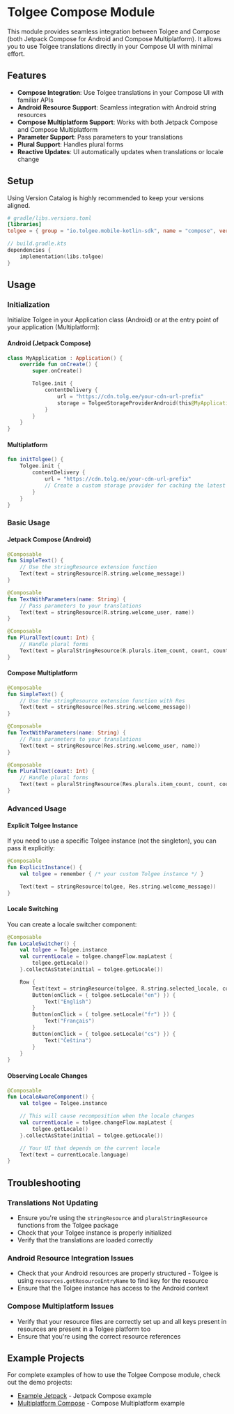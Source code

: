# Tolgee Compose Module

This module provides seamless integration between Tolgee and Compose (both Jetpack Compose for Android and Compose Multiplatform).
It allows you to use Tolgee translations directly in your Compose UI with minimal effort.

## Features

- **Compose Integration**: Use Tolgee translations in your Compose UI with familiar APIs
- **Android Resource Support**: Seamless integration with Android string resources
- **Compose Multiplatform Support**: Works with both Jetpack Compose and Compose Multiplatform
- **Parameter Support**: Pass parameters to your translations
- **Plural Support**: Handles plural forms
- **Reactive Updates**: UI automatically updates when translations or locale change

## Setup

Using Version Catalog is highly recommended to keep your versions aligned.

```toml
# gradle/libs.versions.toml
[libraries]
tolgee = { group = "io.tolgee.mobile-kotlin-sdk", name = "compose", version.ref = "tolgee" }
```

```kotlin
// build.gradle.kts
dependencies {
    implementation(libs.tolgee)
}
```

## Usage

### Initialization

Initialize Tolgee in your Application class (Android) or at the entry point of your application (Multiplatform):

#### Android (Jetpack Compose)

```kotlin
class MyApplication : Application() {
    override fun onCreate() {
        super.onCreate()

        Tolgee.init {
            contentDelivery {
                url = "https://cdn.tolg.ee/your-cdn-url-prefix"
                storage = TolgeeStorageProviderAndroid(this@MyApplication, BuildConfig.VERSION_CODE)
            }
        }
    }
}
```

#### Multiplatform

```kotlin
fun initTolgee() {
    Tolgee.init {
        contentDelivery {
            url = "https://cdn.tolg.ee/your-cdn-url-prefix"
            // Create a custom storage provider for caching the latest translations from CDN if needed
        }
    }
}
```

### Basic Usage

#### Jetpack Compose (Android)

```kotlin
@Composable
fun SimpleText() {
    // Use the stringResource extension function
    Text(text = stringResource(R.string.welcome_message))
}

@Composable
fun TextWithParameters(name: String) {
    // Pass parameters to your translations
    Text(text = stringResource(R.string.welcome_user, name))
}

@Composable
fun PluralText(count: Int) {
    // Handle plural forms
    Text(text = pluralStringResource(R.plurals.item_count, count, count))
}
```

#### Compose Multiplatform

```kotlin
@Composable
fun SimpleText() {
    // Use the stringResource extension function with Res
    Text(text = stringResource(Res.string.welcome_message))
}

@Composable
fun TextWithParameters(name: String) {
    // Pass parameters to your translations
    Text(text = stringResource(Res.string.welcome_user, name))
}

@Composable
fun PluralText(count: Int) {
    // Handle plural forms
    Text(text = pluralStringResource(Res.plurals.item_count, count, count))
}
```

### Advanced Usage

#### Explicit Tolgee Instance

If you need to use a specific Tolgee instance (not the singleton), you can pass it explicitly:

```kotlin
@Composable
fun ExplicitInstance() {
    val tolgee = remember { /* your custom Tolgee instance */ }

    Text(text = stringResource(tolgee, Res.string.welcome_message))
}
```

#### Locale Switching

You can create a locale switcher component:

```kotlin
@Composable
fun LocaleSwitcher() {
    val tolgee = Tolgee.instance
    val currentLocale = tolgee.changeFlow.mapLatest {
        tolgee.getLocale()
    }.collectAsState(initial = tolgee.getLocale())

    Row {
        Text(text = stringResource(tolgee, R.string.selected_locale, currentLocale.language))
        Button(onClick = { tolgee.setLocale("en") }) {
            Text("English")
        }
        Button(onClick = { tolgee.setLocale("fr") }) {
            Text("Français")
        }
        Button(onClick = { tolgee.setLocale("cs") }) {
            Text("Čeština")
        }
    }
}
```

#### Observing Locale Changes

```kotlin
@Composable
fun LocaleAwareComponent() {
    val tolgee = Tolgee.instance

    // This will cause recomposition when the locale changes
    val currentLocale = tolgee.changeFlow.mapLatest {
        tolgee.getLocale()
    }.collectAsState(initial = tolgee.getLocale())

    // Your UI that depends on the current locale
    Text(text = currentLocale.language)
}
```

## Troubleshooting

### Translations Not Updating

- Ensure you're using the `stringResource` and `pluralStringResource` functions from the Tolgee package
- Check that your Tolgee instance is properly initialized
- Verify that the translations are loaded correctly

### Android Resource Integration Issues

- Check that your Android resources are properly structured - Tolgee is using `resources.getResourceEntryName` to find key for the resource
- Ensure that the Tolgee instance has access to the Android context

### Compose Multiplatform Issues

- Verify that your resource files are correctly set up and all keys present in resources are present in a Tolgee platform too
- Ensure that you're using the correct resource references

## Example Projects

For complete examples of how to use the Tolgee Compose module, check out the demo projects:

- [Example Jetpack](../demo/examplejetpack) - Jetpack Compose example
- [Multiplatform Compose](../demo/multiplatform-compose) - Compose Multiplatform example